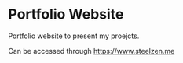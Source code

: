 # Portfolio Website

Portfolio website to present my proejcts. 

Can be accessed through https://www.steelzen.me
